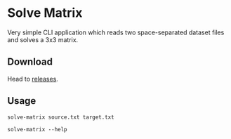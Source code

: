 # Solve Matrix

Very simple CLI application which reads two space-separated dataset files and solves a 3x3 matrix.

## Download

Head to [releases](https://github.com/hotgluebanjo/solve-matrix/releases/latest/).

## Usage

```
solve-matrix source.txt target.txt
```

```
solve-matrix --help
```
